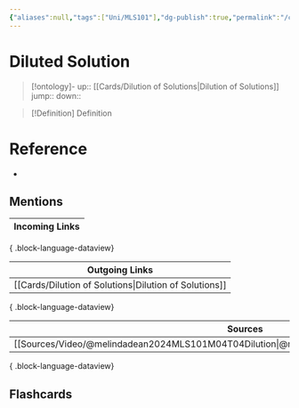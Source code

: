 ```yaml
---
{"aliases":null,"tags":["Uni/MLS101"],"dg-publish":true,"permalink":"/cards/diluted-solution/","dgPassFrontmatter":true}
---
```


# Diluted Solution

> [!ontology]-
> up:: [[Cards/Dilution of Solutions\|Dilution of Solutions]]
> jump:: 
> down:: 

> [!Definition] Definition
> 

# Reference
- 

## Mentions
| Incoming Links |
| -------------- |

{ .block-language-dataview}

| Outgoing Links                                            |
| --------------------------------------------------------- |
| [[Cards/Dilution of Solutions\|Dilution of Solutions]] |

{ .block-language-dataview}

| Sources                                                                                         |
| ----------------------------------------------------------------------------------------------- |
| [[Sources/Video/@melindadean2024MLS101M04T04Dilution\|@melindadean2024MLS101M04T04Dilution]] |

{ .block-language-dataview}

## Flashcards 
